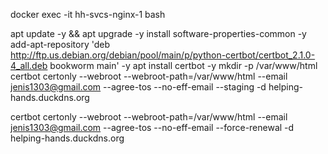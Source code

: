 docker exec -it hh-svcs-nginx-1 bash

apt update -y && apt upgrade -y
install software-properties-common -y
add-apt-repository 'deb http://ftp.us.debian.org/debian/pool/main/p/python-certbot/certbot_2.1.0-4_all.deb bookworm main' -y
apt install certbot -y
mkdir -p  /var/www/html
certbot certonly --webroot --webroot-path=/var/www/html --email jenis1303@gmail.com --agree-tos --no-eff-email --staging -d helping-hands.duckdns.org

certbot certonly --webroot --webroot-path=/var/www/html --email jenis1303@gmail.com --agree-tos --no-eff-email --force-renewal -d helping-hands.duckdns.org
